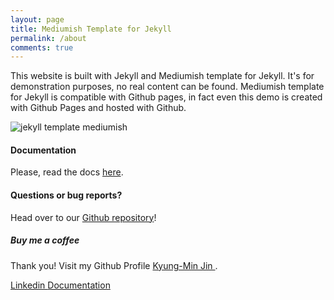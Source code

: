 ```yaml
---
layout: page
title: Mediumish Template for Jekyll
permalink: /about
comments: true
---
```


<div class="row justify-content-between">
<div class="col-md-8 pr-5">

<p>This website is built with Jekyll and Mediumish template for Jekyll. It's for demonstration purposes, no real content can be found. Mediumish template for Jekyll is compatible with Github pages, in fact even this demo is created with Github Pages and hosted with Github.</p>

<p class="mb-5"><img class="shadow-lg" src="{{site.baseurl}}/assets/images/mediumish-jekyll-template.png" alt="jekyll template mediumish" /></p>
<h4>Documentation</h4>

<p>Please, read the docs <a href="https://bootstrapstarter.com/bootstrap-templates/template-mediumish-bootstrap-jekyll/">here</a>.</p>

<h4>Questions or bug reports?</h4>

<p>Head over to our <a href="https://github.com/wowthemesnet/mediumish-theme-jekyll">Github repository</a>!</p>

</div>

<div class="col-md-4">

<div class="sticky-top sticky-top-80">
<h5>Buy me a coffee</h5>

<p>Thank you! Visit my Github Profile <a target="_blank" href="https://github.com/KyungMinJin">Kyung-Min Jin <i class="fa fa-github-square"></i></a>.</p>

<a target="_blank" href="https://www.linkedin.com/in/경민-%E2%80%8D진-34594b1b7/" class="btn btn-primary">Linkedin <i class="fa fa-linkedin-square"></i></a> <a target="_blank" href="https://bootstrapstarter.com/bootstrap-templates/template-mediumish-bootstrap-jekyll/" class="btn btn-warning">Documentation</a>

</div>
</div>
</div>
